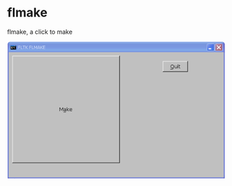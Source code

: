 # flmake
flmake, a click to make


![](https://raw.githubusercontent.com/spartrekus/flmake/master/flmake.png)


